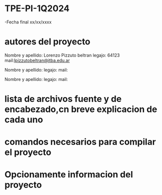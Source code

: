 # TPE-PI-1Q2024
-Fecha final xx/xx/xxxx

# autores del proyecto

Nombre y apellido: Lorenzo Pizzuto beltran
legajo: 64123
mail:lpizzutobeltran@itba.edu.ar

Nombre y apellido:
legajo:
mail:

Nombre y apellido:
legajo:
mail:

# lista de archivos fuente y de encabezado,cn breve explicacion de cada uno



# comandos necesarios para compilar el proyecto



# Opcionamente informacion del proyecto

